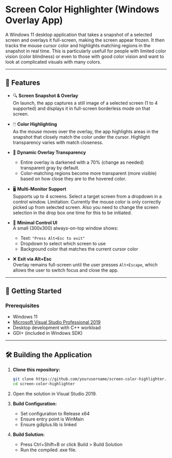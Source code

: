 # Screen Color Highlighter (Windows Overlay App)

A Windows 11 desktop application that takes a snapshot of a selected screen and overlays it full-screen, making the screen appear frozen. It then tracks the mouse cursor color and highlights matching regions in the snapshot in real time. This is particularly usefull for people with limited color vision (color blindness) or even to those with good color vision and want to look at complicated visuals with many colors.

---

## 🧩 Features

- 🔍 **Screen Snapshot & Overlay**  
  On launch, the app captures a still image of a selected screen (1 to 4 supported) and displays it in full-screen borderless mode on that screen.

- 🖱️ **Color Highlighting**  
  As the mouse moves over the overlay, the app highlights areas in the snapshot that closely match the color under the cursor. Highlight transparency varies with match closeness.

- 🎨 **Dynamic Overlay Transparency**  
  - Entire overlay is darkened with a 70% (change as needed) transparent gray by default.  
  - Color-matching regions become more transparent (more visible) based on how close they are to the hovered color.

- 🖥️ **Multi-Monitor Support**  
  Supports up to 4 screens. Select a target screen from a dropdown in a control window. Limitation: Currently the mouse color is only correctly picked up from selected screen. Also you need to change the screen selection in the drop box one time for this to be initiated.

- 🧼 **Minimal Control UI**  
  A small (300x300) always-on-top window shows:  
  - Text: `"Press Alt+Esc to exit"`  
  - Dropdown to select which screen to use  
  - Background color that matches the current cursor color

- ❌ **Exit via Alt+Esc**  
  Overlay remains full-screen until the user presses `Alt+Escape`, which allows the user to switch focus and close the app.

---

## 🚀 Getting Started

### Prerequisites

- Windows 11
- [Microsoft Visual Studio Professional 2019](https://visualstudio.microsoft.com/vs/)
- Desktop development with C++ workload
- GDI+ (included in Windows SDK)

---

## 🛠️ Building the Application

1. **Clone this repository:**

   ```bash
   git clone https://github.com/yourusername/screen-color-highlighter.git
   cd screen-color-highlighter

2. Open the solution in Visual Studio 2019.

3. **Build Configuration:**

    - Set configuration to Release x64
    - Ensure entry point is WinMain
    - Ensure gdiplus.lib is linked

4. **Build Solution:**

    - Press Ctrl+Shift+B or click Build > Build Solution
    - Run the compiled .exe file.
